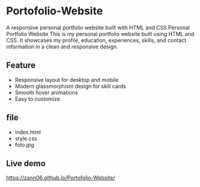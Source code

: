 # Portofolio-Website
A responsive personal portfolio website built with HTML and CSS
Personal Portfolio Website
This is my personal portfolio website built using HTML and CSS.
It showcases my profile, education, experiences, skills, and contact information in a clean and responsive design.

## Feature
- Responsive layout for desktop and mobile
- Modern glassmorphism design for skill cards
- Smooth hover animations
- Easy to customize

## file
- index.html
- style.css
- foto.jpg

## Live demo
https://zann06.github.io/Portofolio-Website/
